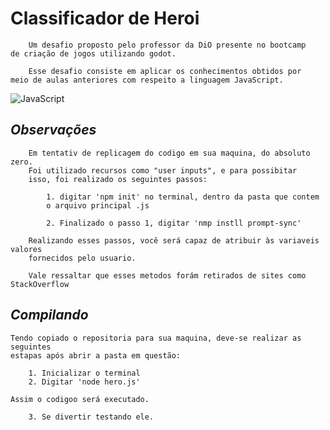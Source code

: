 # Classificador de Heroi

```
    Um desafio proposto pelo professor da DiO presente no bootcamp
de criação de jogos utilizando godot.

    Esse desafio consiste em aplicar os conhecimentos obtidos por
meio de aulas anteriores com respeito a linguagem JavaScript.

```

![JavaScript](https://img.shields.io/badge/JavaScript-F7DF1E?style=for-the-badge&logo=javascript&logoColor=black)

## _Observações_

        Em tentativ de replicagem do codigo em sua maquina, do absoluto zero.
        Foi utilizado recursos como "user inputs", e para possibitar
        isso, foi realizado os seguintes passos:

            1. digitar 'npm init' no terminal, dentro da pasta que contem
            o arquivo principal .js

            2. Finalizado o passo 1, digitar 'nmp instll prompt-sync'

        Realizando esses passos, você será capaz de atribuir às variaveis valores
        fornecidos pelo usuario.

        Vale ressaltar que esses metodos forám retirados de sites como StackOverflow

## _Compilando_

    Tendo copiado o repositoria para sua maquina, deve-se realizar as seguintes
    estapas após abrir a pasta em questão:

        1. Inicializar o terminal
        2. Digitar 'node hero.js'

    Assim o codigoo será executado.

        3. Se divertir testando ele.

